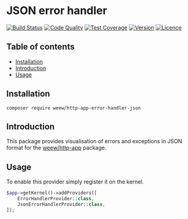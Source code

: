 # JSON error handler

[![Build Status](https://img.shields.io/travis/weew/http-app-error-handler-json.svg)](https://travis-ci.org/weew/http-app-error-handler-json)
[![Code Quality](https://img.shields.io/scrutinizer/g/weew/http-app-error-handler-json.svg)](https://scrutinizer-ci.com/g/weew/http-app-error-handler-json)
[![Test Coverage](https://img.shields.io/coveralls/weew/http-app-error-handler-json.svg)](https://coveralls.io/github/weew/http-app-error-handler-json)
[![Version](https://img.shields.io/packagist/v/weew/http-app-error-handler-json.svg)](https://packagist.org/packages/weew/http-app-error-handler-json)
[![Licence](https://img.shields.io/packagist/l/weew/http-app-error-handler-json.svg)](https://packagist.org/packages/weew/http-app-error-handler-json)

## Table of contents

- [Installation](#installation)
- [Introduction](#introduction)
- [Usage](#usage)

## Installation

`composer require weew/http-app-error-handler-json`

## Introduction

This package provides visualisation of errors and exceptions in JSON format for the [weew/http-app](https://github.com/weew/http-app) package. 

## Usage

To enable this provider simply register it on the kernel.

```php
$app->getKernel()->addProviders([
    ErrorHandlerProvider::class,
    JsonErrorHandlerProvider::class,
]);
```
